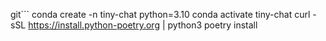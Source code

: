 git```
conda create -n tiny-chat python=3.10
conda activate tiny-chat
curl -sSL https://install.python-poetry.org | python3
poetry install

```

```
